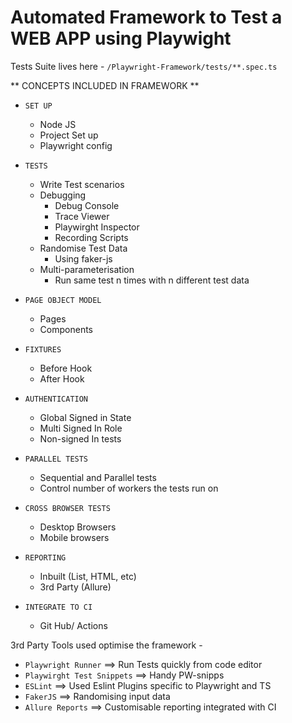 # Automated Framework to Test a WEB APP using Playwight

Tests Suite lives here - `/Playwright-Framework/tests/**.spec.ts`

** CONCEPTS INCLUDED IN FRAMEWORK **

- `SET UP`
    - Node JS
    - Project Set up
    - Playwright config

- `TESTS`
    - Write Test scenarios
    - Debugging
      - Debug Console
      - Trace Viewer
      - Playwirght Inspector
      - Recording Scripts
    - Randomise Test Data
        - Using faker-js
    - Multi-parameterisation
        - Run same test n times with n different test data
      
- `PAGE OBJECT MODEL`
    - Pages
    - Components
      
- `FIXTURES`
    - Before Hook
    - After Hook
  
- `AUTHENTICATION`
    - Global Signed in State
    - Multi Signed In Role
    - Non-signed In tests
      
- `PARALLEL TESTS`
    - Sequential and Parallel tests
    - Control number of workers the tests run on
  
- `CROSS BROWSER TESTS`
    - Desktop Browsers
    - Mobile browsers
  
 - `REPORTING`
    - Inbuilt (List, HTML, etc)
    - 3rd Party (Allure)

- `INTEGRATE TO CI`
    - Git Hub/ Actions


3rd Party Tools used optimise the framework -

- `Playwright Runner`           ==> Run Tests quickly from code editor
- `Playwirght Test Snippets`    ==> Handy PW-snipps   
- `ESLint`                      ==> Used Eslint Plugins specific to Playwright and TS 
- `FakerJS`                     ==> Randomising input data
- `Allure Reports`              ==> Customisable reporting integrated with CI